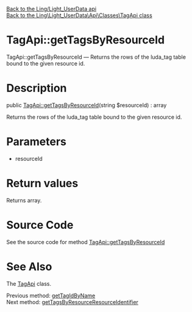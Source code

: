 [Back to the Ling/Light_UserData api](https://github.com/lingtalfi/Light_UserData/blob/master/doc/api/Ling/Light_UserData.md)<br>
[Back to the Ling\Light_UserData\Api\Classes\TagApi class](https://github.com/lingtalfi/Light_UserData/blob/master/doc/api/Ling/Light_UserData/Api/Classes/TagApi.md)


TagApi::getTagsByResourceId
================



TagApi::getTagsByResourceId — Returns the rows of the luda_tag table bound to the given resource id.




Description
================


public [TagApi::getTagsByResourceId](https://github.com/lingtalfi/Light_UserData/blob/master/doc/api/Ling/Light_UserData/Api/Classes/TagApi/getTagsByResourceId.md)(string $resourceId) : array




Returns the rows of the luda_tag table bound to the given resource id.




Parameters
================


- resourceId

    


Return values
================

Returns array.








Source Code
===========
See the source code for method [TagApi::getTagsByResourceId](https://github.com/lingtalfi/Light_UserData/blob/master/Api/Classes/TagApi.php#L179-L190)


See Also
================

The [TagApi](https://github.com/lingtalfi/Light_UserData/blob/master/doc/api/Ling/Light_UserData/Api/Classes/TagApi.md) class.

Previous method: [getTagIdByName](https://github.com/lingtalfi/Light_UserData/blob/master/doc/api/Ling/Light_UserData/Api/Classes/TagApi/getTagIdByName.md)<br>Next method: [getTagsByResourceResourceIdentifier](https://github.com/lingtalfi/Light_UserData/blob/master/doc/api/Ling/Light_UserData/Api/Classes/TagApi/getTagsByResourceResourceIdentifier.md)<br>

